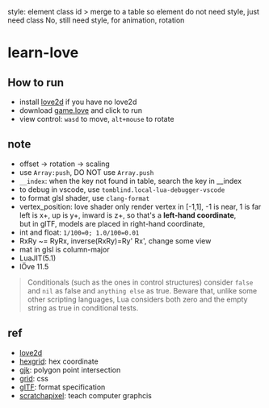 style: element class id > merge to a table 
so element do not need style, just need class
No, still need style, for animation, rotation 
# learn-love

## How to run
- install [love2d](https://love2d.org/) if you have no love2d
- download [game.love](https://github.com/roseupram/learn-love/releases) and click to run
- view control: `wasd` to move, `alt+mouse` to rotate

## note
- offset -> rotation -> scaling 
- use `Array:push`, DO NOT use `Array.push`
- `__index`: when the key not found in table, search the key in __index
- to debug in vscode, use `tomblind.local-lua-debugger-vscode`
- to format glsl shader, use `clang-format`
- vertex_position: love shader only render vertex in [-1,1], -1 is near, 1 is far  
left is x+, up is y+, inward is z+, so that's a **left-hand coordinate**,  
 but in glTF, models are placed in right-hand coordinate, 
- int and float: `1/100=0; 1.0/100=0.01`
- RxRy ~= RyRx, inverse(RxRy)=Ry' Rx', change some view
- mat in glsl is column-major
- LuaJIT(5.1)
- lÖve 11.5
> Conditionals (such as the ones in control structures) consider `false` and `nil` as false and `anything else` as true. Beware that, unlike some other scripting languages, Lua considers both zero and the empty string as true in conditional tests.

## ref
- [love2d](https://love2d.org/)
- [hexgrid](https://www.redblobgames.com/grids/hexagons/#pixel-to-hex): hex coordinate
- [gjk](https://dyn4j.org/2010/04/gjk-gilbert-johnson-keerthi/): polygon point intersection
- [grid](https://ruanyifeng.com/blog/2019/03/grid-layout-tutorial.html): css 
- [glTF](https://registry.khronos.org/glTF/specs/2.0/glTF-2.0.html): format specification
- [scratchapixel](https://www.scratchapixel.com/): teach computer graphcis